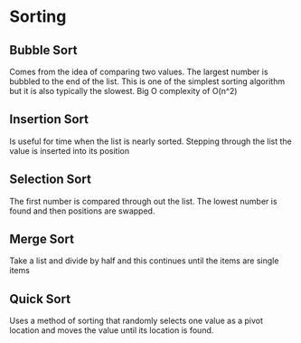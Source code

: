# Sorting

## Bubble Sort

Comes from the idea of comparing two values. The largest number is bubbled to the end of the list. This is one of the simplest sorting algorithm but it is also typically the slowest. Big O complexity of O(n^2)

## Insertion Sort
Is useful for time when the list is nearly sorted. Stepping through the list the value is inserted into its position

## Selection Sort
The first number is compared through out the list. The lowest number is found and then positions are swapped. 

## Merge Sort
Take a list and divide by half and this continues until the items are single items 

## Quick Sort
Uses a method of sorting that randomly selects one value as a pivot location and moves the value until its location is found. 